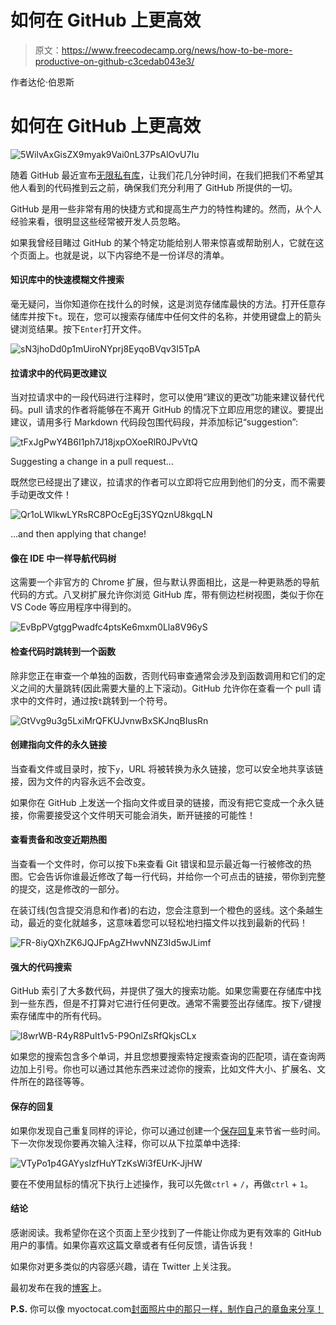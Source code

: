 # 如何在 GitHub 上更高效

> 原文：<https://www.freecodecamp.org/news/how-to-be-more-productive-on-github-c3cedab043e3/>

作者达伦·伯恩斯

# 如何在 GitHub 上更高效

![5WilvAxGisZX9myak9Vai0nL37PsAlOvU7Iu](img/1f80164d03099be1c0c8d5e68455cb2d.png)

随着 GitHub 最近宣布[无限私有库](https://blog.github.com/2019-01-07-new-year-new-github)，让我们花几分钟时间，在我们把我们不希望其他人看到的代码推到云之前，确保我们充分利用了 GitHub 所提供的一切。

GitHub 是用一些非常有用的快捷方式和提高生产力的特性构建的。然而，从个人经验来看，很明显这些经常被开发人员忽略。

如果我曾经目睹过 GitHub 的某个特定功能给别人带来惊喜或帮助别人，它就在这个页面上。也就是说，以下内容绝不是一份详尽的清单。

#### 知识库中的快速模糊文件搜索

毫无疑问，当你知道你在找什么的时候，这是浏览存储库最快的方法。打开任意存储库并按下`t`。现在，您可以搜索存储库中任何文件的名称，并使用键盘上的箭头键浏览结果。按下`Enter`打开文件。

![sN3jhoDd0p1mUiroNYprj8EyqoBVqv3I5TpA](img/c9f33e660f84bd023a295564e103be80.png)

#### 拉请求中的代码更改建议

当对拉请求中的一段代码进行注释时，您可以使用“建议的更改”功能来建议替代代码。pull 请求的作者将能够在不离开 GitHub 的情况下立即应用您的建议。要提出建议，请用多行 Markdown 代码段包围代码段，并添加标记“suggestion”:

![tFxJgPwY4B6I1ph7J18jxpOXoeRlR0JPvVtQ](img/ff713af09f2a84397365f945a9cc3594.png)

Suggesting a change in a pull request…

既然您已经提出了建议，拉请求的作者可以立即将它应用到他们的分支，而不需要手动更改文件！

![Qr1oLWlkwLYRsRC8POcEgEj3SYQznU8kgqLN](img/4dfae0a66163c64c31a121137ee5ea2a.png)

…and then applying that change!

#### 像在 IDE 中一样导航代码树

这需要一个非官方的 Chrome 扩展，但与默认界面相比，这是一种更熟悉的导航代码的方式。八叉树扩展允许你浏览 GitHub 库，带有侧边栏树视图，类似于你在 VS Code 等应用程序中得到的。

![EvBpPVgtggPwadfc4ptsKe6mxm0Lla8V96yS](img/d637750ee5d7015f2e0266448f279dae.png)

#### 检查代码时跳转到一个函数

除非您正在审查一个单独的函数，否则代码审查通常会涉及到函数调用和它们的定义之间的大量跳转(因此需要大量的上下滚动)。GitHub 允许你在查看一个 pull 请求中的文件时，通过按`t`跳转到一个符号。

![GtVvg9u3g5LxiMrQFKUJvnwBxSKJnqBIusRn](img/16c2cfd90bc7d45c2783114c90f0f195.png)

#### 创建指向文件的永久链接

当查看文件或目录时，按下`y`，URL 将被转换为永久链接，您可以安全地共享该链接，因为文件的内容永远不会改变。

如果你在 GitHub 上发送一个指向文件或目录的链接，而没有把它变成一个永久链接，你需要接受这个文件明天可能会消失，断开链接的可能性！

#### 查看责备和改变近期热图

当查看一个文件时，你可以按下`b`来查看 Git 错误和显示最近每一行被修改的热图。它会告诉你谁最近修改了每一行代码，并给你一个可点击的链接，带你到完整的提交，这是修改的一部分。

在装订线(包含提交消息和作者)的右边，您会注意到一个橙色的竖线。这个条越生动，最近的变化就越多，这意味着您可以轻松地扫描文件以找到最新的代码！

![FR-8iyQXhZK6JQJFpAgZHwvNNZ3Id5wJLimf](img/3785f4ba887fb95cfbf035a6275668fa.png)

#### 强大的代码搜索

GitHub 索引了大多数代码，并提供了强大的搜索功能。如果您需要在存储库中找到一些东西，但是不打算对它进行任何更改。通常不需要签出存储库。按下`/`键搜索存储库中的所有代码。

![l8wrWB-R4yR8PuIt1v5-P9OnlZsRfQkjsCLx](img/e116f770e7af1b4e1f110854f537d5b1.png)

如果您的搜索包含多个单词，并且您想要搜索特定搜索查询的匹配项，请在查询两边加上引号。你也可以通过其他东西来过滤你的搜索，比如文件大小、扩展名、文件所在的路径等等。

#### 保存的回复

如果你发现自己重复同样的评论，你可以通过创建一个[保存回复](https://github.com/settings/replies)来节省一些时间。下一次你发现你要再次输入注释，你可以从下拉菜单中选择:

![VTyPo1p4GAYysIzfHuYTzKsWi3fEUrK-JjHW](img/95850401d14e4ad4d0290f0074842070.png)

要在不使用鼠标的情况下执行上述操作，我可以先做`ctrl` + `/`，再做`ctrl` + `1`。

#### 结论

感谢阅读。我希望你在这个页面上至少找到了一件能让你成为更有效率的 GitHub 用户的事情。如果你喜欢这篇文章或者有任何反馈，请告诉我！

如果你对更多类似的内容感兴趣，请在 Twitter 上关注我。

最初发布在我的[博客](https://darrenburns.net/posts/github-tips)上。

**P.S.** 你可以像 myoctocat.com[封面照片中的那只一样，制作自己的章鱼来分享！](https://myoctocat.com)